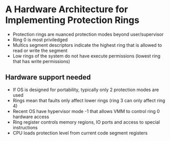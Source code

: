 # A Hardware Architecture for Implementing Protection Rings

* Protection rings are nuanced protection modes beyond user/supervisor
* Ring 0 is most priviledged
* Multics segment descriptors indicate the highest ring that is allowed to read or write the segment
* Low rings of the system do not have execute permissions (lowest ring that has write permissions)

## Hardware support needed
* If OS is designed for portability, typically only 2 protection modes are used
* Rings mean that faults only affect lower rings (ring 3 can only affect ring 4)
* Recent OS have hypervisor mode -1 that allows VMM to control ring 0 hardware access
* Ring register controls memory regions, IO ports and access to special instructions
* CPU loads protection level from current code segment registers
